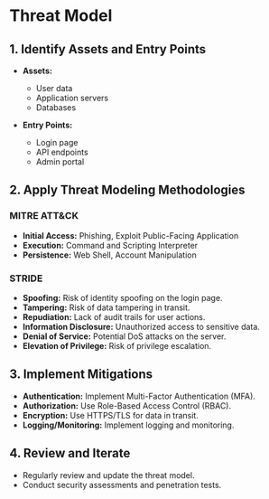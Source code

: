 # Threat Model

## 1. Identify Assets and Entry Points

- **Assets:**
  - User data
  - Application servers
  - Databases

- **Entry Points:**
  - Login page
  - API endpoints
  - Admin portal

## 2. Apply Threat Modeling Methodologies

### MITRE ATT&CK
- **Initial Access:** Phishing, Exploit Public-Facing Application
- **Execution:** Command and Scripting Interpreter
- **Persistence:** Web Shell, Account Manipulation

### STRIDE
- **Spoofing:** Risk of identity spoofing on the login page.
- **Tampering:** Risk of data tampering in transit.
- **Repudiation:** Lack of audit trails for user actions.
- **Information Disclosure:** Unauthorized access to sensitive data.
- **Denial of Service:** Potential DoS attacks on the server.
- **Elevation of Privilege:** Risk of privilege escalation.

## 3. Implement Mitigations

- **Authentication:** Implement Multi-Factor Authentication (MFA).
- **Authorization:** Use Role-Based Access Control (RBAC).
- **Encryption:** Use HTTPS/TLS for data in transit.
- **Logging/Monitoring:** Implement logging and monitoring.

## 4. Review and Iterate

- Regularly review and update the threat model.
- Conduct security assessments and penetration tests.
